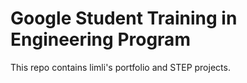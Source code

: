 # Google Student Training in Engineering Program

This repo contains limli's portfolio and STEP projects.
